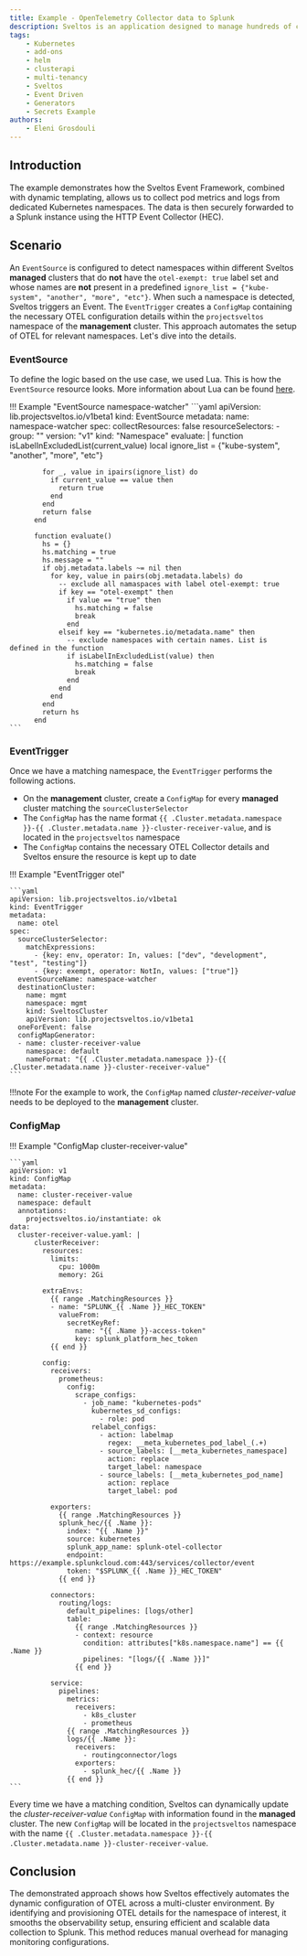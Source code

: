 ```yaml
---
title: Example - OpenTelemetry Collector data to Splunk
description: Sveltos is an application designed to manage hundreds of clusters by providing declarative APIs to deploy Kubernetes add-ons across multiple clusters.
tags:
    - Kubernetes
    - add-ons
    - helm
    - clusterapi
    - multi-tenancy
    - Sveltos
    - Event Driven
    - Generators
    - Secrets Example
authors:
    - Eleni Grosdouli
---
```


## Introduction

The example demonstrates how the Sveltos Event Framework, combined with dynamic templating, allows us to collect pod metrics and logs from dedicated Kubernetes namespaces. The data is then securely forwarded to a Splunk instance using the HTTP Event Collector (HEC).

## Scenario

An `EventSource` is configured to detect namespaces within different Sveltos **managed** clusters that do **not** have the `otel-exempt: true` label set and whose names are **not** present in a predefined `ignore_list = {"kube-system", "another", "more", "etc"}`. When such a namespace is detected, Sveltos triggers an Event. The `EventTrigger` creates a `ConfigMap` containing the necessary OTEL configuration details within the `projectsveltos` namespace of the **management** cluster. This approach automates the setup of OTEL for relevant namespaces. Let's dive into the details.

### EventSource

To define the logic based on the use case, we used Lua. This is how the `EventSource` resource looks. More information about Lua can be found [here](https://projectsveltos.github.io/sveltos/main/template/lua/).

!!! Example "EventSource namespace-watcher"
    ```yaml
    apiVersion: lib.projectsveltos.io/v1beta1
    kind: EventSource
    metadata:
      name: namespace-watcher
    spec:
      collectResources: false
      resourceSelectors:
      - group: ""
        version: "v1"
        kind: "Namespace"
        evaluate: |
          function isLabelInExcludedList(current_value)
            local ignore_list = {"kube-system", "another", "more", "etc"}

            for _, value in ipairs(ignore_list) do
              if current_value == value then
                return true
              end
            end
            return false
          end

          function evaluate()
            hs = {}
            hs.matching = true
            hs.message = ""
            if obj.metadata.labels ~= nil then
              for key, value in pairs(obj.metadata.labels) do
                -- exclude all namaspaces with label otel-exempt: true
                if key == "otel-exempt" then
                  if value == "true" then
                    hs.matching = false
                    break
                  end
                elseif key == "kubernetes.io/metadata.name" then
                  -- exclude namespaces with certain names. List is defined in the function
                  if isLabelInExcludedList(value) then
                    hs.matching = false
                    break
                  end
                end
              end
            end
            return hs
          end
    ```

### EventTrigger

Once we have a matching namespace, the `EventTrigger` performs the following actions.

- On the **management** cluster, create a `ConfigMap` for every **managed** cluster matching the `sourceClusterSelector`
- The `ConfigMap` has the name format `{{ .Cluster.metadata.namespace }}-{{ .Cluster.metadata.name }}-cluster-receiver-value`, and is located in the `projectsveltos` namespace
- The `ConfigMap` contains the necessary OTEL Collector details and Sveltos ensure the resource is kept up to date

!!! Example "EventTrigger otel"

    ```yaml
    apiVersion: lib.projectsveltos.io/v1beta1
    kind: EventTrigger
    metadata:
      name: otel
    spec:
      sourceClusterSelector:
        matchExpressions:
          - {key: env, operator: In, values: ["dev", "development", "test", "testing"]}
          - {key: exempt, operator: NotIn, values: ["true"]}
      eventSourceName: namespace-watcher
      destinationCluster:
        name: mgmt
        namespace: mgmt
        kind: SveltosCluster
        apiVersion: lib.projectsveltos.io/v1beta1
      oneForEvent: false
      configMapGenerator:
      - name: cluster-receiver-value
        namespace: default
        nameFormat: "{{ .Cluster.metadata.namespace }}-{{ .Cluster.metadata.name }}-cluster-receiver-value"
    ```

!!!note
    For the example to work, the `ConfigMap` named _cluster-receiver-value_ needs to be deployed to the **management** cluster.

### ConfigMap

!!! Example "ConfigMap cluster-receiver-value"

    ```yaml
    apiVersion: v1
    kind: ConfigMap
    metadata:
      name: cluster-receiver-value
      namespace: default
      annotations:
        projectsveltos.io/instantiate: ok
    data:
      cluster-receiver-value.yaml: |
          clusterReceiver:
            resources:
              limits:
                cpu: 1000m
                memory: 2Gi

            extraEnvs:
              {{ range .MatchingResources }}
              - name: "SPLUNK_{{ .Name }}_HEC_TOKEN"
                valueFrom:
                  secretKeyRef:
                    name: "{{ .Name }}-access-token"
                    key: splunk_platform_hec_token
              {{ end }}

            config:
              receivers:
                prometheus:
                  config:
                    scrape_configs:
                      - job_name: "kubernetes-pods"
                        kubernetes_sd_configs:
                          - role: pod
                        relabel_configs:
                          - action: labelmap
                            regex: __meta_kubernetes_pod_label_(.+)
                          - source_labels: [__meta_kubernetes_namespace]
                            action: replace
                            target_label: namespace
                          - source_labels: [__meta_kubernetes_pod_name]
                            action: replace
                            target_label: pod

              exporters:
                {{ range .MatchingResources }}
                splunk_hec/{{ .Name }}:
                  index: "{{ .Name }}"
                  source: kubernetes
                  splunk_app_name: splunk-otel-collector
                  endpoint: https://example.splunkcloud.com:443/services/collector/event
                  token: "$SPLUNK_{{ .Name }}_HEC_TOKEN"
                {{ end }}

              connectors:
                routing/logs:
                  default_pipelines: [logs/other]
                  table:
                    {{ range .MatchingResources }}
                    - context: resource
                      condition: attributes["k8s.namespace.name"] == {{ .Name }}
                      pipelines: "[logs/{{ .Name }}]"
                    {{ end }}

              service:
                pipelines:
                  metrics:
                    receivers:
                      - k8s_cluster
                      - prometheus
                  {{ range .MatchingResources }}
                  logs/{{ .Name }}:
                    receivers:
                      - routingconnector/logs
                    exporters:
                      - splunk_hec/{{ .Name }}
                  {{ end }}
    ```

Every time we have a matching condition, Sveltos can dynamically update the _cluster-receiver-value_ `ConfigMap` with information found in the **managed** cluster. The new `ConfigMap` will be located in the `projectsveltos` namespace with the name `{{ .Cluster.metadata.namespace }}-{{ .Cluster.metadata.name }}-cluster-receiver-value`.

## Conclusion

The demonstrated approach shows how Sveltos effectively automates the dynamic configuration of OTEL across a multi-cluster environment. By identifying and provisioning OTEL details for the namespace of interest, it smooths the observability setup, ensuring efficient and scalable data collection to Splunk. This method reduces manual overhead for managing monitoring configurations.
